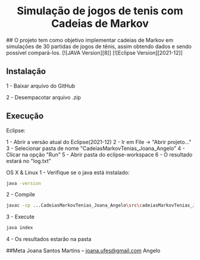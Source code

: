 <h1 align="center">Simulação de jogos de tenis com Cadeias de Markov</h1>
## O projeto tem como objetivo implementar cadeias de Markov em simulações de 30 partidas de jogos de tênis, assim obtendo dados e sendo possível compará-los.
[![JAVA Version][8]] [![Eclipse Version][2021-12]]

## Instalação

1 - Baixar arquivo do GitHub

2 - Desempacotar arquivo .zip

## Execução

Eclipse:

1 - Abrir a versão atual do Eclipse(2021-12)
2 - Ir em File -> "Abrir projeto..." 
3 - Selecionar pasta de nome "CadeiasMarkovTenias_Joana_Angelo"
4 - Clicar na opção "Run"
5 - Abrir pasta do eclipse-workspace
6 - O resultado estará no "log.txt"

OS X & Linux 
1 - Verifique se o java está instalado:
```sh
java -version  
```
2 - Compile
```sh
javac -cp ...CadeiasMarkovTenias_Joana_Angelo\src\cadeiasMarkovTenias_Joana_Angelo\index.java
```
3 - Execute
```sh
java index
```
4 - Os resultados estarão na pasta

##Meta
Joana Santos Martins – joana.ufes@gmail.com
Angelo